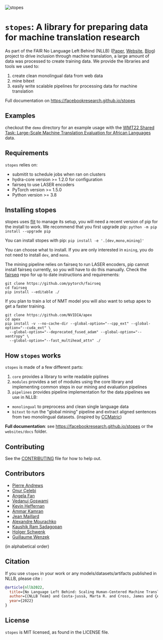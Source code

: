 ![stopes](/website/static/img/banner.png?raw=true "stopes by NLLB.")


# `stopes`: A library for preparing data for machine translation research

As part of the FAIR No Language Left Behind (NLLB) ([Paper](https://research.facebook.com/publications/no-language-left-behind/), [Website](https://ai.facebook.com/research/no-language-left-behind/), [Blog](https://ai.facebook.com/blog/nllb-200-high-quality-machine-translation/))
project to drive inclusion through machine translation, a large amount of data was processed to create training data. We provide the libraries and tools we used to:

1. create clean monolingual data from web data
2. mine bitext
3. easily write scalable pipelines for processing data for machine translation

Full documentation on https://facebookresearch.github.io/stopes

## Examples

checkout the `demo` directory for an example usage with the [WMT22 Shared Task: Large-Scale Machine Translation Evaluation for African
Languages](https://statmt.org/wmt22/large-scale-multilingual-translation-task.html) data.

## Requirements
`stopes` relies on:
* submitit to schedule jobs when ran on clusters
* hydra-core version >= 1.2.0 for configuration
* fairseq to use LASER encoders
* PyTorch version >= 1.5.0
* Python version >= 3.8

## Installing stopes

stopes uses [flit](https://flit.pypa.io/) to manage its setup, you will need a recent version of
pip for the install to work. We recommend that you first upgrade pip:
`python -m pip install --upgrade pip`

You can install stopes with pip:
`pip install -e '.[dev,mono,mining]'`

You can choose what to install. If you are only interested in `mining`, you do not need to install `dev`, and `mono`.

The mining pipeline relies on fairseq to run LASER encoders, pip cannot install fairseq currently, so you will have to do this manually. Check the [fairseq](https://github.com/facebookresearch/fairseq) repo for up to date instructions and requirements:
```
git clone https://github.com/pytorch/fairseq
cd fairseq
pip install --editable ./
```

If you plan to train a lot of NMT model you will also want to setup apex to get a faster training.
```
git clone https://github.com/NVIDIA/apex
cd apex
pip install -v --no-cache-dir --global-option="--cpp_ext" --global-option="--cuda_ext" \
  --global-option="--deprecated_fused_adam" --global-option="--xentropy" \
  --global-option="--fast_multihead_attn" ./
```

## How `stopes` works

`stopes` is made of a few different parts:
1. `core` provides a library to write readable piplines
2. `modules` provides a set of modules using the core library and implementing
   common steps in our mining and evaluation pipelines
3. `pipelines` provides pipeline implementation for the data pipelines we use in
   NLLB:
- `monolingual` to preprocess and clean single language data
- `bitext` to run the "global mining" pipeline and extract aligned sentences
  from two monolingual datasets. (inspired by
  [CCMatric](https://ai.facebook.com/blog/ccmatrix-a-billion-scale-bitext-data-set-for-training-translation-models/))

**Full documentation**: see https://facebookresearch.github.io/stopes
or the `websites/docs` folder.

## Contributing

See the [CONTRIBUTING](CONTRIBUTING.md) file for how to help out.

## Contributors

- [Pierre Andrews](https://github.com/Mortimerp9)
- [Onur Çelebi](https://github.com/Celebio)
- [Angela Fan](https://github.com/huihuifan)
- [Vedanuj Goswami](https://github.com/vedanuj)
- [Kevin Heffernan](https://github.com/heffernankevin)
- [Ammar Kamran](https://github.com/AmmarKamran)
- [Jean Maillard](https://github.com/jeanm)
- [Alexandre Mourachko](https://github.com/alexmourachko)
- [Kaushik Ram Sadagopan](https://github.com/kauterry)
- [Holger Schwenk](https://github.com/hoschwenk)
- [Guillaume Wenzek](https://github.com/gwenzek)

(in alphabetical order)

## Citation
If you use `stopes` in your work or any models/datasets/artifacts published in NLLB, please cite :

```bibtex
@article{nllb2022,
  title={No Language Left Behind: Scaling Human-Centered Machine Translation},
  author={{NLLB Team} and Costa-jussà, Marta R. and Cross, James and Çelebi, Onur and Elbayad, Maha and Heafield, Kenneth and Heffernan, Kevin and Kalbassi, Elahe and Lam, Janice and Licht, Daniel and Maillard, Jean and Sun, Anna and Wang, Skyler and Wenzek, Guillaume and Youngblood, Al and Akula, Bapi and Barrault, Loic and Mejia-Gonzalez, Gabriel and Hansanti, Prangthip and Hoffman, John and Jarrett, Semarley and Sadagopan, Kaushik Ram and Rowe, Dirk and Spruit, Shannon and Tran, Chau and Andrews, Pierre and Ayan, Necip Fazil and Bhosale, Shruti and Edunov, Sergey and Fan, Angela and Gao, Cynthia and Goswami, Vedanuj and Guzmán, Francisco and Koehn, Philipp and Mourachko, Alexandre and Ropers, Christophe and Saleem, Safiyyah and Schwenk, Holger and Wang, Jeff},
  year={2022}
}
```

## License
`stopes` is MIT licensed, as found in the LICENSE file.
